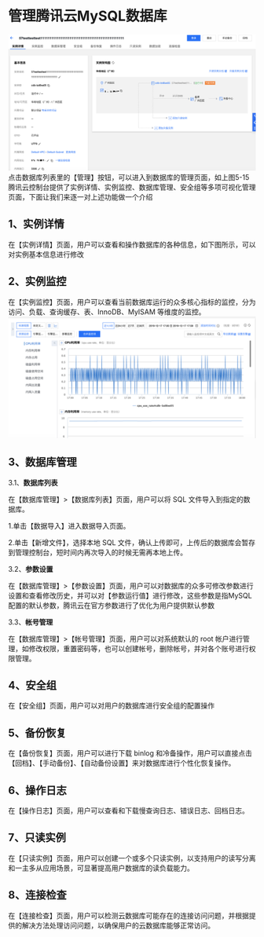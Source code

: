 # 管理腾讯云MySQL数据库
<img src='../../../../Gallerys/tencentdb5-15.jpg'>
点击数据库列表里的【管理】按钮，可以进入到数据库的管理页面，如上图5-15腾讯云控制台提供了实例详情、实例监控、数据库管理、安全组等多项可视化管理页面，下面让我们来逐一对上述功能做一个介绍

## 1、实例详情
在【实例详情】页面，用户可以查看和操作数据库的各种信息，如下图所示，可以对实例基本信息进行修改

## 2、实例监控
在【实例监控】页面，用户可以查看当前数据库运行的众多核心指标的监控，分为访问、负载、查询缓存、表、InnoDB、MyISAM 等维度的监控。
<img src='../../../../Gallerys/tencentdb5-16.jpg'>

## 3、数据库管理
3.1、**数据库列表**

在【数据库管理】>【数据库列表】页面，用户可以将 SQL 文件导入到指定的数据库。

1.单击【数据导入】进入数据导入页面。

2.单击【新增文件】，选择本地 SQL 文件，确认上传即可，上传后的数据库会暂存到管理控制台，短时间内再次导入的时候无需再本地上传。

3.2、**参数设置**

在【数据库管理】>【参数设置】页面，用户可以对数据库的众多可修改参数进行设置和查看修改历史，并可以对【参数运行值】进行修改，这些参数是指MySQL配置的默认参数，腾讯云在官方参数进行了优化为用户提供默认参数

3.3、**帐号管理**

在【数据库管理】>【帐号管理】页面，用户可以对系统默认的 root 帐户进行管理，如修改权限，重置密码等，也可以创建帐号，删除帐号，并对各个账号进行权限管理。
## 4、安全组
在【安全组】页面，用户可以对用户的数据库进行安全组的配置操作
## 5、备份恢复
在【备份恢复】页面，用户可以进行下载 binlog 和冷备操作，用户可以直接点击【回档】、【手动备份】、【自动备份设置】来对数据库进行个性化恢复操作。
## 6、操作日志
在【操作日志】页面，用户可以查看和下载慢查询日志、错误日志、回档日志。
## 7、只读实例
在【只读实例】页面，用户可以创建一个或多个只读实例，以支持用户的读写分离和一主多从应用场景，可显著提高用户数据库的读负载能力。
## 8、连接检查
在【连接检查】页面，用户可以检测云数据库可能存在的连接访问问题，并根据提供的解决方法处理访问问题，以确保用户的云数据库能够正常访问。









